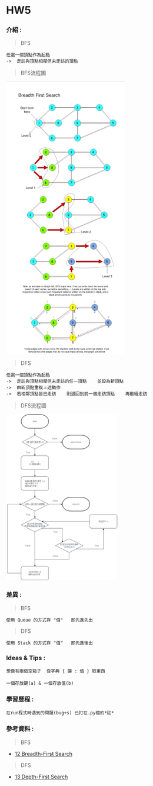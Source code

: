# HW5
### 介紹 :
> BFS

    任選一個頂點作為起點
    ->  走訪與頂點相鄰但未走訪的頂點
> BFS流程圖

![](https://github.com/David1874/algorithm/blob/master/images/BFS.png)
> DFS

    任選一個頂點作為起點
    ->  走訪與頂點相鄰但未走訪的任一頂點    並設為新頂點
    ->  由新頂點重複上述動作
    ->  若相鄰頂點皆已走訪    則退回到前一個走訪頂點    再繼續走訪
> DFS流程圖

<img src='https://github.com/David1874/algorithm/blob/master/images/DFS.png' width=60%>

### 差異 :

>BFS

    使用 Queue 的方式存 "值"   即先進先出
>DFS

    使用 Stack 的方式存 "值"   即先進後出
### Ideas & Tips :

    想像有兩個空箱子  從字典 { 鍵 : 值 } 取東西

    一個存放鍵(a) & 一個存放值(b)
### 學習歷程 :

    在run程式時遇到的問題(bug+s) 已打在.py檔的*註*


### 參考資料 :

>   BFS
*   [12 Breadth-First Search](http://isee.scu.edu.tw/mod/url/view.php?id=547569)
>   DFS
*   [13 Depth-First Search](http://isee.scu.edu.tw/mod/url/view.php?id=549479)
